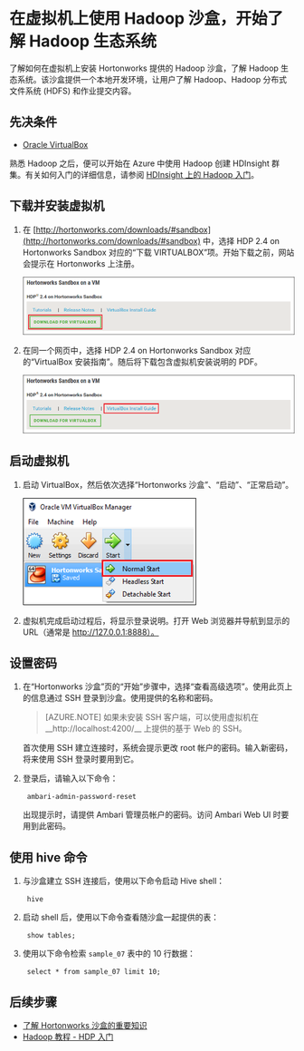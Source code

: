 <properties
	pageTitle="使用 Hadoop 沙盒了解 Hadoop | Azure"
	description="若要了解如何使用 Hadoop 生态系统，可以在 Azure 虚拟机上设置 Hortonworks 提供的 Hadoop 沙盒。"
	keywords="hadoop emulator,hadoop 沙盒"
	editor="cgronlun"
	manager="jhubbard"
	services="hdinsight"
	authors="nitinme"
	documentationCenter=""
	tags="azure-portal"/>

<tags
	ms.service="hdinsight"
	ms.workload="big-data"
	ms.tgt_pltfrm="na"
	ms.devlang="na"
	ms.topic="article"
	ms.date="08/24/2016"
	wacn.date="12/12/2016"
	ms.author="nitinme"/>

# 在虚拟机上使用 Hadoop 沙盒，开始了解 Hadoop 生态系统

了解如何在虚拟机上安装 Hortonworks 提供的 Hadoop 沙盒，了解 Hadoop 生态系统。该沙盒提供一个本地开发环境，让用户了解 Hadoop、Hadoop 分布式文件系统 (HDFS) 和作业提交内容。

## 先决条件

* [Oracle VirtualBox](https://www.virtualbox.org/)

熟悉 Hadoop 之后，便可以开始在 Azure 中使用 Hadoop 创建 HDInsight 群集。有关如何入门的详细信息，请参阅 [HDInsight 上的 Hadoop 入门](/documentation/articles/hdinsight-hadoop-tutorial-get-started-windows-v1/)。

## 下载并安装虚拟机

1. 在 [http://hortonworks.com/downloads/#sandbox](http://hortonworks.com/downloads/#sandbox) 中，选择 HDP 2.4 on Hortonworks Sandbox 对应的“下载 VIRTUALBOX”项。开始下载之前，网站会提示在 Hortonworks 上注册。

    ![用于下载 Hortonworks Sandbox for VirtualBox 的链接图像](./media/hdinsight-hadoop-emulator-get-started/download-sandbox.png)

2. 在同一个网页中，选择 HDP 2.4 on Hortonworks Sandbox 对应的“VirtualBox 安装指南”。随后将下载包含虚拟机安装说明的 PDF。

    ![查看安装指南](./media/hdinsight-hadoop-emulator-get-started/view-install-guide.png)

## 启动虚拟机

1. 启动 VirtualBox，然后依次选择“Hortonworks 沙盒”、“启动”、“正常启动”。

    ![正常启动](./media/hdinsight-hadoop-emulator-get-started/normal-start.png)

2. 虚拟机完成启动过程后，将显示登录说明。打开 Web 浏览器并导航到显示的 URL（通常是 http://127.0.0.1:8888）。

## 设置密码

1. 在“Hortonworks 沙盒”页的“开始”步骤中，选择“查看高级选项”。使用此页上的信息通过 SSH 登录到沙盒。使用提供的名称和密码。

    > [AZURE.NOTE] 如果未安装 SSH 客户端，可以使用虚拟机在 \_\_http://localhost:4200/__ 上提供的基于 Web 的 SSH。

    首次使用 SSH 建立连接时，系统会提示更改 root 帐户的密码。输入新密码，将来使用 SSH 登录时要用到它。

2. 登录后，请输入以下命令：

        ambari-admin-password-reset
    
    出现提示时，请提供 Ambari 管理员帐户的密码。访问 Ambari Web UI 时要用到此密码。

## 使用 hive 命令

1. 与沙盒建立 SSH 连接后，使用以下命令启动 Hive shell：

        hive

2. 启动 shell 后，使用以下命令查看随沙盒一起提供的表：

        show tables;

3. 使用以下命令检索 `sample_07` 表中的 10 行数据：

        select * from sample_07 limit 10;

## 后续步骤

* [了解 Hortonworks 沙盒的重要知识](http://hortonworks.com/hadoop-tutorial/learning-the-ropes-of-the-hortonworks-sandbox/)
* [Hadoop 教程 - HDP 入门](http://hortonworks.com/hadoop-tutorial/hello-world-an-introduction-to-hadoop-hcatalog-hive-and-pig/)

<!---HONumber=Mooncake_Quality_Review_1118_2016-->